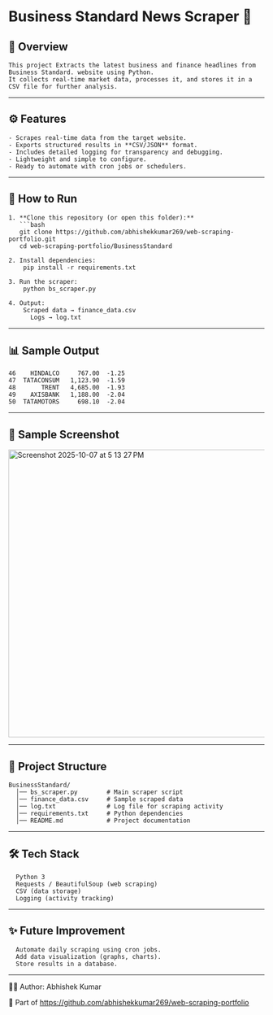 # Business Standard News Scraper 📰

## 📌 Overview
    This project Extracts the latest business and finance headlines from Business Standard. website using Python.  
    It collects real-time market data, processes it, and stores it in a CSV file for further analysis.

---

## ⚙️ Features
    - Scrapes real-time data from the target website.  
    - Exports structured results in **CSV/JSON** format.  
    - Includes detailed logging for transparency and debugging.  
    - Lightweight and simple to configure.  
    - Ready to automate with cron jobs or schedulers.

---

## 🚀 How to Run

    1. **Clone this repository (or open this folder):**
       ```bash
       git clone https://github.com/abhishekkumar269/web-scraping-portfolio.git
       cd web-scraping-portfolio/BusinessStandard
    
    2. Install dependencies:
        pip install -r requirements.txt
    
    3. Run the scraper:
        python bs_scraper.py
    
    4. Output:
        Scraped data → finance_data.csv
          Logs → log.txt

---

## 📊 Sample Output

    46    HINDALCO     767.00  -1.25
    47  TATACONSUM   1,123.90  -1.59
    48       TRENT   4,685.00  -1.93
    49    AXISBANK   1,188.00  -2.04
    50  TATAMOTORS     698.10  -2.04
    

---
## 📸 Sample Screenshot

<img width="813" height="566" alt="Screenshot 2025-10-07 at 5 13 27 PM" src="https://github.com/user-attachments/assets/57736467-2f2e-4b9c-b3d8-a21d5ac4cf20" />


---
## 📂 Project Structure
      
    BusinessStandard/
      │── bs_scraper.py        # Main scraper script
      │── finance_data.csv     # Sample scraped data
      │── log.txt              # Log file for scraping activity
      │── requirements.txt     # Python dependencies
      │── README.md            # Project documentation
---

## 🛠️ Tech Stack

      Python 3
      Requests / BeautifulSoup (web scraping)
      CSV (data storage)
      Logging (activity tracking)

---
## ✨ Future Improvement

      Automate daily scraping using cron jobs.
      Add data visualization (graphs, charts).
      Store results in a database.

---
👨‍💻 Author: Abhishek Kumar

  🔗 Part of https://github.com/abhishekkumar269/web-scraping-portfolio
